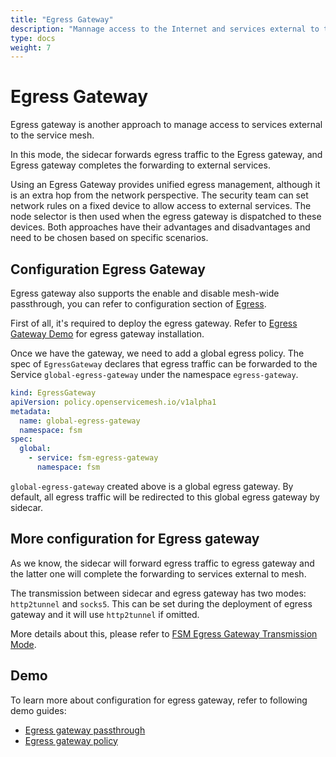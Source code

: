 ```yaml
---
title: "Egress Gateway"
description: "Mannage access to the Internet and services external to the service mesh with Egress gateway."
type: docs
weight: 7
---
```


# Egress Gateway

Egress gateway is another approach to manage access to services external to the service mesh.

In this mode, the sidecar forwards egress traffic to the Egress gateway, and Egress gateway completes the forwarding to external services.

Using an Egress Gateway provides unified egress management, although it is an extra hop from the network perspective. The security team can set network rules on a fixed device to allow access to external services. The node selector is then used when the egress gateway is dispatched to these devices. Both approaches have their advantages and disadvantages and need to be chosen based on specific scenarios.

## Configuration Egress Gateway

Egress gateway also supports the enable and disable mesh-wide passthrough, you can refer to configuration section of [Egress](/docs/guides/traffic_management/egress#configuring-egress).

First of all, it's required to deploy the egress gateway. Refer to [Egress Gateway Demo]() for egress gateway installation.

Once we have the gateway, we need to add a global egress policy. The spec of `EgressGateway` declares that egress traffic can be forwarded to the Service `global-egress-gateway` under the namespace `egress-gateway`.

```yaml
kind: EgressGateway
apiVersion: policy.openservicemesh.io/v1alpha1
metadata:
  name: global-egress-gateway
  namespace: fsm
spec:
  global:
    - service: fsm-egress-gateway
      namespace: fsm
```

`global-egress-gateway` created above is a global egress gateway. By default, all egress traffic will be redirected to this global egress gateway by sidecar.

## More configuration for Egress gateway

As we know, the sidecar will forward egress traffic to egress gateway and the latter one will complete the forwarding to services external to mesh.

The transmission between sidecar and egress gateway has two modes: `http2tunnel` and `socks5`. This can be set during the deployment of egress gateway and it will use `http2tunnel` if omitted.

More details about this, please refer to [FSM Egress Gateway Transmission Mode]().

## Demo

To learn more about configuration for egress gateway, refer to following demo guides:

- [Egress gateway passthrough](/docs/demos/egress_gateway_passthrough)
- [Egress gateway policy](/docs/demos/egress_gateway_policy)

```